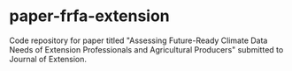 # paper-frfa-extension
Code repository for paper titled "Assessing Future-Ready Climate Data Needs of Extension Professionals and Agricultural Producers" submitted to Journal of Extension.
